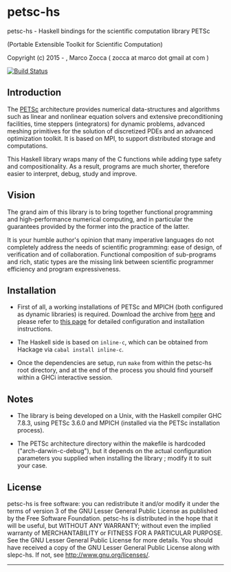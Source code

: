 # petsc-hs
petsc-hs - Haskell bindings for the scientific computation library PETSc

(Portable Extensible Toolkit for Scientific Computation)

Copyright (c) 2015 - , Marco Zocca ( zocca at marco dot gmail at com )



[![Build Status](https://travis-ci.org/ocramz/petsc-hs.svg?branch=master)](https://travis-ci.org/ocramz/petsc-hs)


## Introduction

The [PETSc](http://www.mcs.anl.gov/petsc/) architecture provides numerical data-structures and algorithms such as linear and nonlinear equation solvers and extensive preconditioning facilities, time steppers (integrators) for dynamic problems, advanced meshing primitives for the solution of discretized PDEs and an advanced optimization toolkit. It is based on MPI, to support distributed storage and computations.

This Haskell library wraps many of the C functions while adding type safety and compositionality. As a result, programs are much shorter, therefore easier to interpret, debug, study and improve.


## Vision

The grand aim of this library is to bring together functional programming and high-performance numerical computing, and in particular the guarantees provided by the former into the practice of the latter.

It is your humble author's opinion that many imperative languages do not completely address the needs of scientific programming: ease of design, of verification and of collaboration. 
Functional composition of sub-programs and rich, static types are the missing link between scientific programmer efficiency and program expressiveness.
 




## Installation

* First of all, a working installations of PETSc and MPICH (both configured as dynamic libraries) is required. Download the archive from [here](http://www.mcs.anl.gov/petsc/download/index.html) and please refer to [this page](http://www.mcs.anl.gov/petsc/documentation/installation.html) for detailed configuration and installation instructions.

* The Haskell side is based on `inline-c`, which can be obtained from Hackage via `cabal install inline-c`.

* Once the dependencies are setup, run `make` from within the petsc-hs root directory, and at the end of the process you should find yourself within a GHCi interactive session.




## Notes

* The library is being developed on a Unix, with the Haskell compiler GHC 7.8.3, using PETSc 3.6.0 and MPICH (installed via the PETSc installation process).

* The PETSc architecture directory within the makefile is hardcoded ("arch-darwin-c-debug"), but it depends on the actual configuration parameters you supplied when installing the library ; modify it to suit your case.





## License

petsc-hs is free software: you can redistribute it and/or modify it under the
terms of version 3 of the GNU Lesser General Public License as published by
the Free Software Foundation.
petsc-hs is distributed in the hope that it will be useful, but WITHOUT ANY
WARRANTY; without even the implied warranty of MERCHANTABILITY or FITNESS
FOR A PARTICULAR PURPOSE. See the GNU Lesser General Public License for
more details.
You should have received a copy of the GNU Lesser General Public License
along with slepc-hs. If not, see <http://www.gnu.org/licenses/>.
- - - - - - - - - - - - - - - - - - - - - - - - - - - - - - - - - - - - - -
